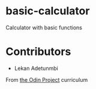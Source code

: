 # basic-calculator
Calculator with basic functions

# Contributors

* Lekan Adetunmbi

From [the Odin Project](https://www.theodinproject.com/paths/foundations/courses/foundations/lessons/calculator) curriculum
